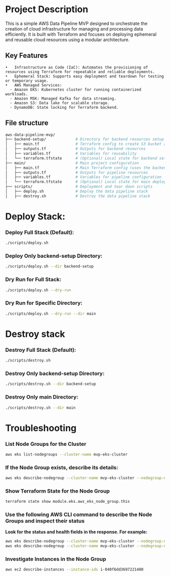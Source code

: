 # Project Description

This is a simple AWS Data Pipeline MVP designed to orchestrate the creation of cloud infrastructure for managing and processing data efficiently. It is built with Terraform and focuses on deploying ephemeral and reusable cloud resources using a modular architecture.

## Key Features

	•	Infrastructure as Code (IaC): Automates the provisioning of resources using Terraform for repeatable and reliable deployments.
	•	Ephemeral Stack: Supports easy deployment and teardown for testing or temporary usage.
	•	AWS Managed Services:
	  -	Amazon EKS: Kubernetes cluster for running containerized workloads.
	  -	Amazon MSK: Managed Kafka for data streaming.
	  -	Amazon S3: Data lake for scalable storage.
	  -	DynamoDB: State locking for Terraform backend.


## File structure

```zsh
aws-data-pipeline-mvp/
├── backend-setup/             # Directory for backend resources setup
│   ├── main.tf                # Terraform config to create S3 bucket and DynamoDB table
│   ├── outputs.tf             # Outputs for backend resources
│   ├── variables.tf           # Variables for reusability
│   └── terraform.tfstate      # (Optional) Local state for backend setup
├── main/                      # Main project configuration
│   ├── main.tf                # Main Terraform config (uses the backend)
│   ├── outputs.tf             # Outputs for pipeline resources
│   ├── variables.tf           # Variables for pipeline configuration
│   └── terraform.tfstate      # (Optional) Local state for main deployment
├── scripts/                   # Deployment and tear down scripts
│   ├── deploy.sh              # Deploy the data pipeline stack
│   ├── destroy.sh             # Destroy the data pipeline stack
```


# Deploy Stack:

### Deploy Full Stack (Default):

```zsh
./scripts/deploy.sh
```

### Deploy Only backend-setup Directory:

```zsh
./scripts/deploy.sh --dir backend-setup
```

### Dry Run for Full Stack:

```zsh
./scripts/deploy.sh --dry-run
```

### Dry Run for Specific Directory:

```zsh
./scripts/deploy.sh --dry-run --dir main
```

# Destroy stack

### Destroy Full Stack (Default):

```zsh
./scripts/destroy.sh
```

### Destroy Only backend-setup Directory:

```zsh
./scripts/destroy.sh --dir backend-setup
```

### Destroy Only main Directory:

```zsh
./scripts/destroy.sh --dir main
```

# Troubleshooting

### List Node Groups for the Cluster

```zsh
aws eks list-nodegroups --cluster-name mvp-eks-cluster
```

### If the Node Group exists, describe its details:

```zsh
aws eks describe-nodegroup --cluster-name mvp-eks-cluster --nodegroup-name default
```

### Show Terraform State for the Node Group

```zsh
terraform state show module.eks.aws_eks_node_group.this
```

### Use the following AWS CLI command to describe the Node Groups and inspect their status

**Look for the status and health fields in the response. For example:**

```zsh
aws eks describe-nodegroup --cluster-name mvp-eks-cluster --nodegroup-name default-20241123033151055300000012
aws eks describe-nodegroup --cluster-name mvp-eks-cluster --nodegroup-name default-20241123042207995800000002
```

### Investigate Instances in the Node Group

```zsh
aws ec2 describe-instances --instance-ids i-040f6dd3697221480
```
